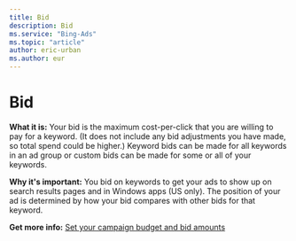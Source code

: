 ```yaml
---
title: Bid
description: Bid
ms.service: "Bing-Ads"
ms.topic: "article"
author: eric-urban
ms.author: eur
---
```


# Bid

**What it is:**        Your bid is the maximum cost-per-click that you are willing to pay for a keyword. (It does not include any bid adjustments you have made, so total spend could be higher.) Keyword bids can be made for all keywords in an ad group or custom bids can be made for some or all of your keywords.

**Why it's important:**        You bid on keywords to get your ads to show up on search results pages and in Windows apps (US only). The position of your ad is determined by how your bid compares with other bids for that keyword.

**Get more info:**     [Set your campaign budget and bid amounts](../hlp_BA_CONC_NewAd_SetCampaignBudgetAndBidAmounts.md)


